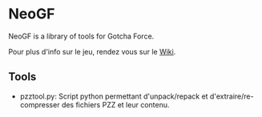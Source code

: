 # NeoGF
NeoGF is a library of tools for Gotcha Force.

Pour plus d'info sur le jeu, rendez vous sur le [Wiki](http://re.wiki.virtualworld.fr/index.php/Gotcha_Force).

## Tools
 - pzztool.py: Script python permettant d'unpack/repack et d'extraire/re-compresser des fichiers PZZ et leur contenu.
